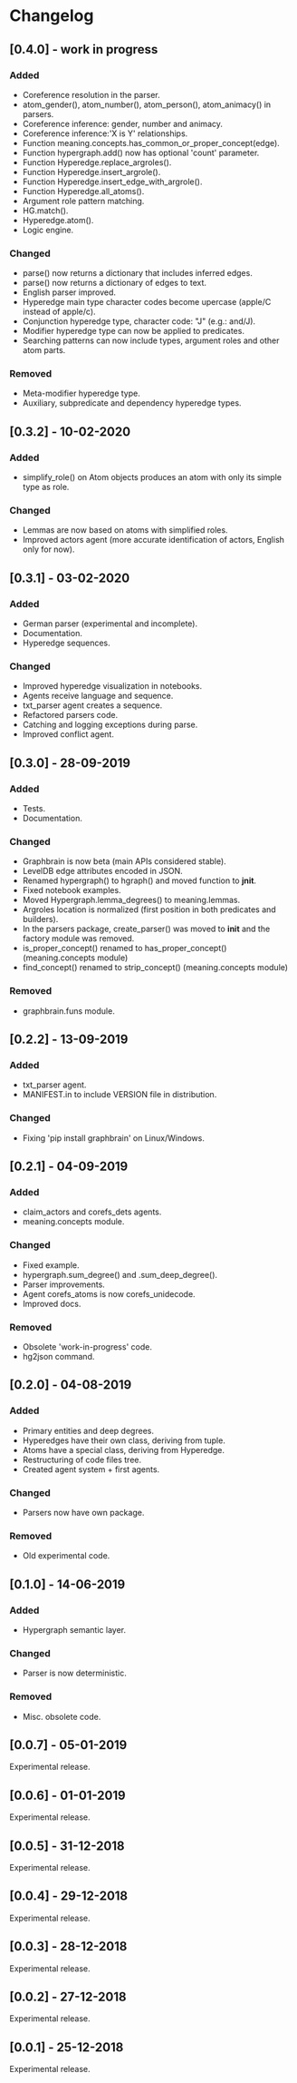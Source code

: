 # Changelog

## [0.4.0] - work in progress
### Added
- Coreference resolution in the parser.
- atom_gender(), atom_number(), atom_person(), atom_animacy() in parsers.
- Coreference inference: gender, number and animacy.
- Coreference inference:'X is Y' relationships.
- Function meaning.concepts.has_common_or_proper_concept(edge).
- Function hypergraph.add() now has optional 'count' parameter.
- Function Hyperedge.replace_argroles().
- Function Hyperedge.insert_argrole().
- Function Hyperedge.insert_edge_with_argrole().
- Function Hyperedge.all_atoms().
- Argument role pattern matching.
- HG.match().
- Hyperedge.atom().
- Logic engine.

### Changed
- parse() now returns a dictionary that includes inferred edges.
- parse() now returns a dictionary of edges to text.
- English parser improved.
- Hyperedge main type character codes become upercase (apple/C instead of apple/c).
- Conjunction hyperedge type, character code: "J" (e.g.: and/J).
- Modifier hyperedge type can now be applied to predicates.
- Searching patterns can now include types, argument roles and other atom parts.

### Removed
- Meta-modifier hyperedge type.
- Auxiliary, subpredicate and dependency hyperedge types.

## [0.3.2] - 10-02-2020
### Added
- simplify_role() on Atom objects produces an atom with only its simple type as role.

### Changed
- Lemmas are now based on atoms with simplified roles.
- Improved actors agent (more accurate identification of actors, English only for now).

## [0.3.1] - 03-02-2020
### Added
- German parser (experimental and incomplete).
- Documentation.
- Hyperedge sequences.

### Changed
- Improved hyperedge visualization in notebooks.
- Agents receive language and sequence.
- txt_parser agent creates a sequence.
- Refactored parsers code.
- Catching and logging exceptions during parse.
- Improved conflict agent.

## [0.3.0] - 28-09-2019
### Added
- Tests.
- Documentation.

### Changed
- Graphbrain is now beta (main APIs considered stable).
- LevelDB edge attributes encoded in JSON.
- Renamed hypergraph() to hgraph() and moved function to __jnit__.
- Fixed notebook examples.
- Moved Hypergraph.lemma_degrees() to meaning.lemmas.
- Argroles location is normalized (first position in both predicates and builders).
- In the parsers package, create_parser() was moved to __init__ and the factory module was removed.
- is_proper_concept() renamed to has_proper_concept() (meaning.concepts module)
- find_concept() renamed to strip_concept() (meaning.concepts module)

### Removed
- graphbrain.funs module.

## [0.2.2] - 13-09-2019

### Added
- txt_parser agent.
- MANIFEST.in to include VERSION file in distribution.

### Changed
- Fixing 'pip install graphbrain' on Linux/Windows.

## [0.2.1] - 04-09-2019
### Added
- claim_actors and corefs_dets agents.
- meaning.concepts module.

### Changed
- Fixed example.
- hypergraph.sum_degree() and .sum_deep_degree().
- Parser improvements.
- Agent corefs_atoms is now corefs_unidecode.
- Improved docs.

### Removed
- Obsolete 'work-in-progress' code.
- hg2json command.

## [0.2.0] - 04-08-2019
### Added
- Primary entities and deep degrees.
- Hyperedges have their own class, deriving from tuple.
- Atoms have a special class, deriving from Hyperedge.
- Restructuring of code files tree.
- Created agent system + first agents.

### Changed
- Parsers now have own package.

### Removed
- Old experimental code.

## [0.1.0] - 14-06-2019
### Added
- Hypergraph semantic layer.

### Changed
- Parser is now deterministic.

### Removed
- Misc. obsolete code.

## [0.0.7] - 05-01-2019

Experimental release.

## [0.0.6] - 01-01-2019

Experimental release.

## [0.0.5] - 31-12-2018

Experimental release.

## [0.0.4] - 29-12-2018

Experimental release.

## [0.0.3] - 28-12-2018

Experimental release.

## [0.0.2] - 27-12-2018

Experimental release.

## [0.0.1] - 25-12-2018

Experimental release.
